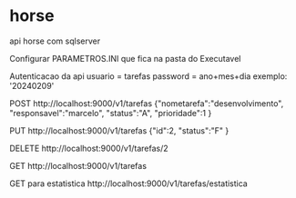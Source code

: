 # horse
api horse com sqlserver

Configurar PARAMETROS.INI que fica na pasta do Executavel

Autenticacao da api
usuario =  tarefas
password = ano+mes+dia   exemplo: '20240209'


POST
http://localhost:9000/v1/tarefas
{"nometarefa":"desenvolvimento",
"responsavel":"marcelo",
"status":"A",
"prioridade":1
}

PUT
http://localhost:9000/v1/tarefas
{"id":2,
"status":"F"
}


DELETE
http://localhost:9000/v1/tarefas/2

GET
http://localhost:9000/v1/tarefas

GET para estatistica
http://localhost:9000/v1/tarefas/estatistica
